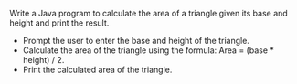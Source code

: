Write a Java program to calculate the area of a triangle given its base and height and print the result.
- Prompt the user to enter the base and height of the triangle.
- Calculate the area of the triangle using the formula: Area = (base * height) / 2.
- Print the calculated area of the triangle.